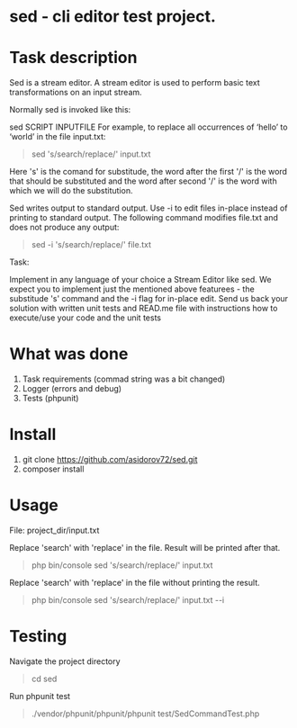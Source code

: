 # sed - cli editor test project.

# Task description
Sed is a stream editor. 
A stream editor is used to perform basic text transformations on an input stream.

Normally sed is invoked like this:

sed SCRIPT INPUTFILE
For example, to replace all occurrences of ‘hello’ to ‘world’ in the file input.txt:

> sed 's/search/replace/' input.txt

Here 's' is the comand for substitude, the word after the first '/' is the word that should be substituted and the word after second '/' is the word with which we will do the substitution.

Sed writes output to standard output. Use -i to edit files in-place instead of printing to standard output.
The following command modifies file.txt and does not produce any output:

> sed -i 's/search/replace/' file.txt

Task:

Implement in any language of your choice a Stream Editor like sed. 
We expect you to implement just the mentioned above featurees - the substitude 's' command and the -i flag for in-place edit. 
Send us back your solution with written unit tests and READ.me file with instructions how to execute/use your code and the unit tests

# What was done
1. Task requirements (commad string was a bit changed)
2. Logger (errors and debug)
3. Tests (phpunit)

# Install
1. git clone https://github.com/asidorov72/sed.git
2. composer install

# Usage
File: project_dir/input.txt

Replace 'search' with 'replace' in the file. 
Result will be printed after that.

> php bin/console sed 's/search/replace/' input.txt

Replace 'search' with 'replace' in the file without printing the result.
> php bin/console sed 's/search/replace/' input.txt --i

# Testing

Navigate the project directory

> cd sed

Run phpunit test

> ./vendor/phpunit/phpunit/phpunit test/SedCommandTest.php




